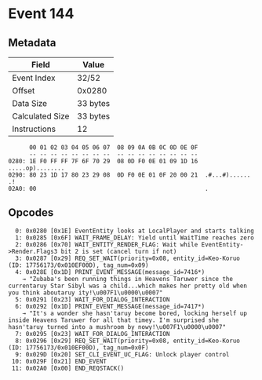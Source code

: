 # Event 144

## Metadata

| Field           | Value    |
|-----------------|----------|
| Event Index     | 32/52    |
| Offset          | 0x0280   |
| Data Size       | 33 bytes |
| Calculated Size | 33 bytes |
| Instructions    | 12       |

```
      00 01 02 03 04 05 06 07  08 09 0A 0B 0C 0D 0E 0F
      -- -- -- -- -- -- -- --  -- -- -- -- -- -- -- --
0280: 1E F0 FF FF 7F 6F 70 29  08 0D F0 0E 01 09 1D 16  .....op)........
0290: 80 23 1D 17 80 23 29 08  0D F0 0E 01 0F 20 00 21  .#...#)...... .!
02A0: 00                                                .               
```

## Opcodes

```
  0: 0x0280 [0x1E] EventEntity looks at LocalPlayer and starts talking
  1: 0x0285 [0x6F] WAIT_FRAME_DELAY: Yield until WaitTime reaches zero
  2: 0x0286 [0x70] WAIT_ENTITY_RENDER_FLAG: Wait while EventEntity->Render.Flags3 bit 2 is set (cancel turn if not)
  3: 0x0287 [0x29] REQ_SET_WAIT(priority=0x08, entity_id=Keo-Koruo (ID: 17756173/0x010EF00D), tag_num=0x09)
  4: 0x028E [0x1D] PRINT_EVENT_MESSAGE(message_id=7416*)
    → "Zubaba's been running things in Heavens Taruwer since the currentaruy Star Sibyl was a child...which makes her pretty old when you think aboutaruy ity!\u007F1\u0000\u0007"
  5: 0x0291 [0x23] WAIT_FOR_DIALOG_INTERACTION
  6: 0x0292 [0x1D] PRINT_EVENT_MESSAGE(message_id=7417*)
    → "It's a wonder she hasn'taruy become bored, locking herself up inside Heavens Taruwer for all that timey. I'm surprised she hasn'taruy turned into a mushroom by nowy!\u007F1\u0000\u0007"
  7: 0x0295 [0x23] WAIT_FOR_DIALOG_INTERACTION
  8: 0x0296 [0x29] REQ_SET_WAIT(priority=0x08, entity_id=Keo-Koruo (ID: 17756173/0x010EF00D), tag_num=0x0F)
  9: 0x029D [0x20] SET_CLI_EVENT_UC_FLAG: Unlock player control
 10: 0x029F [0x21] END_EVENT
 11: 0x02A0 [0x00] END_REQSTACK()
```

